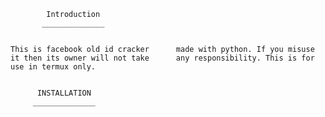 
            Introduction
           ______________


    This is facebook old id cracker      made with python. If you misuse      it then its owner will not take      any responsibility. This is for      use in termux only.


          INSTALLATION
         ______________
